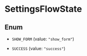 

# SettingsFlowState

## Enum


* `SHOW_FORM` (value: `"show_form"`)

* `SUCCESS` (value: `"success"`)



